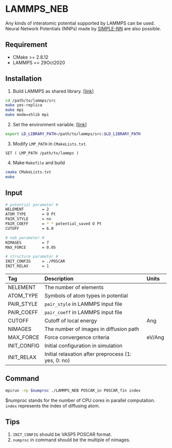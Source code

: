# LAMMPS_NEB
Any kinds of interatomic potential supported by LAMMPS can be used.  
Neural Network Potentials (NNPs) made by [SIMPLE-NN](https://github.com/MDIL-SNU/SIMPLE-NN_v2) are also possible.  

## Requirement
- CMake >= 2.8.12
- LAMMPS == 29Oct2020

## Installation
1. Build LAMMPS as shared library. [[link](https://docs.lammps.org/Build_basics.html)]
```bash
cd /path/to/lammps/src
make yes-replica
make mpi
make mode=shlib mpi
```
2. Set the environment variable. [[link](https://docs.lammps.org/Build_link.html)]
```bash
export LD_LIBRARY_PATH=/path/to/lammps/src:$LD_LIBRARY_PATH
```
3. Modify `LMP_PATH` in `CMakeLists.txt`.
```text
SET ( LMP_PATH /path/to/lammps )
```
4. Make `Makefile` and build
``` bash
cmake CMakeLists.txt
make
```

## Input
```bash
# potential parameter #
NELEMENT        = 2
ATOM_TYPE       = O Pt
PAIR_STYLE      = nn
PAIR_COEFF      = * * potential_saved O Pt
CUTOFF          = 6.0

# neb parameter #
NIMAGES         = 7
MAX_FORCE       = 0.05

# structure parameter #
INIT_CONFIG     = ./POSCAR
INIT_RELAX      = 1
```

|Tag|Description|Units|
|:---|:---|:---|
|NELEMENT|The number of elements||
|ATOM_TYPE|Symbols of atom types in potential||
|PAIR_STYLE|`pair_style` in LAMMPS input file||
|PAIR_COEFF|`pair_coeff` in LAMMPS input file||
|CUTOFF|Cutoff of local energy|Ang|
|NIMAGES|The number of images in diffusion path||
|MAX_FORCE|Force convergence criteria|eV/Ang|
|INIT_CONFIG|Initial configuration in simulation||
|INIT_RELAX|Initial relaxation after preprocess (1: yes, 0: no)||

## Command
```bash
mpirun -np $numproc ./LAMMPS_NEB POSCAR_in POSCAR_fin index
```
$numproc stands for the number of CPU cores in parallel computation.
`index` represents the index of diffusing atom.

## Tips  
1. `INIT_CONFIG` should be VASP5 POSCAR format. 
2. `numproc` in command should be the multiple of nimages. 
